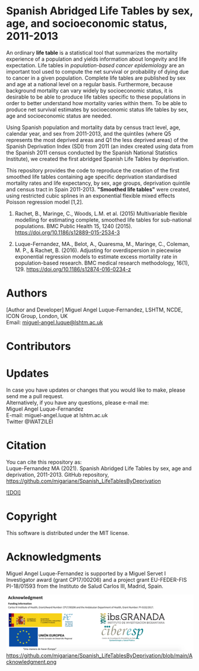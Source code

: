 # Spanish Abridged Life Tables by sex, age, and socioeconomic status, 2011-2013  
An ordinary **life table** is a statistical tool that summarizes the mortality experience of a population and yields information about longevity and life expectation. Life tables in *population-based cancer epidemiology* are an important tool used to compute the net survival or probability of dying due to cancer in a given population. Complete life tables are published by sex and age at a national level on a regular basis. Furthermore, because background mortality can vary widely by socioeconomic status, it is desirable to be able to produce life tables specific to these populations in order to better understand how mortality varies within them. To be able to produce net survival estimates by socioeconomic status life tables by sex, age and socioeconomic status are needed.  

Using Spanish population and mortality data by census tract level, age, calendar year, and sex from 2011-2013, and the quintiles (where Q5 represents the most deprived areas and Q1 the less deprived areas) of the Spanish Deprivation Index (SDI) from 2011 (an index created using data from the Spanish 2011 census conducted by the Spanish National Statistics Institute), we created the first abridged Spanish Life Tables by deprivation.   

This repository provides the code to reproduce the creation of the first smoothed life tables containing age specific deprivation standardised mortality rates and life expectancy, by sex, age groups, deprivation quintile and census tract in Spain 2011-2013. **"Smoothed life tables"** were created, using restricted cubic splines in an exponential flexible mixed effects Poisson regression model [1,2].  

1. Rachet, B., Maringe, C., Woods, L.M. et al. (2015) Multivariable flexible modelling for estimating complete, smoothed life tables for sub-national populations. BMC Public Health 15, 1240 (2015). https://doi.org/10.1186/s12889-015-2534-3  

2. Luque-Fernandez, MA., Belot, A., Quaresma, M., Maringe, C., Coleman, M. P., & Rachet, B. (2016). Adjusting for overdispersion in piecewise exponential regression models to estimate excess mortality rate in population-based research. BMC medical research methodology, 16(1), 129. https://doi.org/10.1186/s12874-016-0234-z

# Authors  
[Author and Developer]
Miguel Angel Luque-Fernandez, LSHTM, NCDE, ICON Group, London, UK    
Email: miguel-angel.luque@lshtm.ac.uk 

# Contributors  

 
# Updates
In case you have updates or changes that you would like to make, please send me a pull request.  
Alternatively, if you have any questions, please e-mail me:   
Miguel Angel Luque-Fernandez    
E-mail: miguel-angel.luque at lshtm.ac.uk  
Twitter @WATZILEI  

# Citation    
You can cite this repository as:  
Luque-Fernandez MA (2021). Spanish Abridged Life Tables by sex, age and deprivation, 2011-2013. GitHub repository, https://github.com/migariane/Spanish_LifeTablesByDeprivation         

[![DOI]](https://zenodo.org/)

# Copyright
This software is distributed under the MIT license.

# Acknowledgments  
Miguel Angel Luque-Fernandez is supported by a Miguel Servet I Investigator award (grant CP17/00206) and a project grant EU-FEDER-FIS PI-18/01593 from the Instituto de Salud Carlos III, Madrid, Spain.   

![Figure Link](https://github.com/migariane/Spanish_LifeTablesByDeprivation/blob/main/Acknowledgment.png)   
https://github.com/migariane/Spanish_LifeTablesByDeprivation/blob/main/Acknowledgment.png
